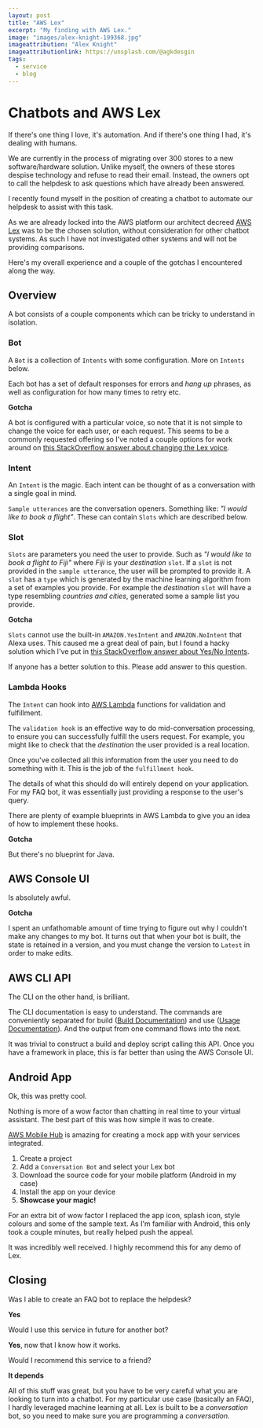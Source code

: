 ```yaml
---
layout: post
title: "AWS Lex"
excerpt: "My finding with AWS Lex."
image: "images/alex-knight-199368.jpg"
imageattribution: "Alex Knight"
imageattributionlink: https://unsplash.com/@agkdesgin
tags:
  - service
  - blog
---
```


# Chatbots and AWS Lex

If there's one thing I love, it's automation. And if there's one thing I had, it's dealing with humans.

We are currently in the process of migrating over 300 stores to a new software/hardware solution.
Unlike myself, the owners of these stores despise technology and refuse to read their email.
Instead, the owners opt to call the helpdesk to ask questions which have already been answered.

I recently found myself in the position of creating a chatbot to automate our helpdesk to assist with this task.

As we are already locked into the AWS platform our architect decreed [AWS Lex](https://aws.amazon.com/lex/) was to be the chosen solution, without consideration for other chatbot systems.
As such I have not investigated other systems and will not be providing comparisons.

Here's my overall experience and a couple of the gotchas I encountered along the way.

## Overview

A bot consists of a couple components which can be tricky to understand in isolation.

### Bot

A `Bot` is a collection of `Intents` with some configuration. More on `Intents` below.

Each bot has a set of default responses for errors and *hang up* phrases, as well as configuration for how many times to retry etc.

**Gotcha**

A bot is configured with a particular voice, so note that it is not simple to change the voice for each user, or each request.
This seems to be a commonly requested offering so I've noted a couple options for work around on [this StackOverflow answer about changing the Lex voice](https://stackoverflow.com/a/44488197/2027146).

### Intent

An `Intent` is the magic. Each intent can be thought of as a conversation with a single goal in mind.

`Sample utterances` are the conversation openers. Something like: *"I would like to book a flight"*.
These can contain `Slots` which are described below.

### Slot

 `Slots` are parameters you need the user to provide.
 Such as *"I would like to book a flight to Fiji"* where *Fiji* is your *destination* `slot`.
 If a `slot` is not provided in the `sample utterance`, the user will be prompted to provide it.
 A `slot` has a `type` which is generated by the machine learning algorithm from a set of examples you provide.
 For example the *destination* `slot` will have a type resembling *countries and cities*, generated some a sample list you provide.

**Gotcha**

`Slots` cannot use the built-in `AMAZON.YesIntent` and `AMAZON.NoIntent` that Alexa uses.
This caused me a great deal of pain, but I found a hacky solution which I've put in [this StackOverflow answer about Yes/No Intents](https://stackoverflow.com/a/44320081/2027146).

If anyone has a better solution to this. Please add answer to this question.

### Lambda Hooks

The `Intent` can hook into [AWS Lambda](https://aws.amazon.com/lambda/) functions for validation and fulfillment.

The `validation hook` is an effective way to do mid-conversation processing, to ensure you can successfully fulfill the users request. For example, you might like to check that the *destination* the user provided is a real location.

Once you've collected all this information from the user you need to do something with it.
This is the job of the `fulfillment hook`.

The details of what this should do will entirely depend on your application.
For my FAQ bot, it was essentially just providing a response to the user's query.

There are plenty of example blueprints in AWS Lambda to give you an idea of how to implement these hooks.

**Gotcha**

But there's no blueprint for Java.

## AWS Console UI

Is absolutely awful.

**Gotcha**

I spent an unfathomable amount of time trying to figure out why I couldn't make any changes to my bot.
It turns out that when your bot is built, the state is retained in a version, and you must change the version to `Latest` in order to make edits.

## AWS CLI API

The CLI on the other hand, is brilliant.

The CLI documentation is easy to understand.
The commands are conveniently separated for build ([Build Documentation](http://docs.aws.amazon.com/cli/latest/reference/lex-models/)) and use ([Usage Documentation](http://docs.aws.amazon.com/cli/latest/reference/lex-runtime/)).
And the output from one command flows into the next.

It was trivial to construct a build and deploy script calling this API.
Once you have a framework in place, this is far better than using the AWS Console UI.

## Android App

Ok, this was pretty cool.

Nothing is more of a wow factor than chatting in real time to your virtual assistant.
The best part of this was how simple it was to create.

[AWS Mobile Hub](https://aws.amazon.com/mobile/) is amazing for creating a mock app with your services integrated.

1. Create a project
2. Add a `Conversation Bot` and select your Lex bot
3. Download the source code for your mobile platform (Android in my case)
4. Install the app on your device
5. **Showcase your magic!**

For an extra bit of wow factor I replaced the app icon, splash icon, style colours and some of the sample text.
As I'm familiar with Android, this only took a couple minutes, but really helped push the appeal.

It was incredibly well received. I highly recommend this for any demo of Lex.

## Closing

Was I able to create an FAQ bot to replace the helpdesk?

**Yes**

Would I use this service in future for another bot?

**Yes**, now that I know how it works.

Would I recommend this service to a friend?

**It depends**

All of this stuff was great, but you have to be very careful what you are looking to turn into a chatbot.
For my particular use case (basically an FAQ), I hardly leveraged machine learning at all.
Lex is built to be a *conversation* bot, so you need to make sure you are programming a *conversation*.
